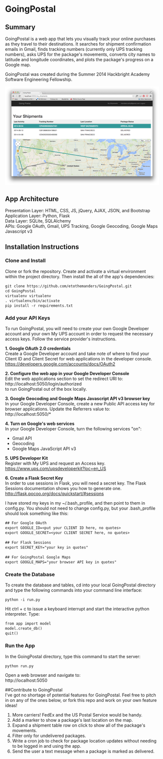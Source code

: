 # GoingPostal  
## Summary  
GoingPostal is a web app that lets you visually track your online purchases as 
they travel to their destinations.  It searches for shipment confirmation emails
in Gmail, finds tracking numbers (currently only UPS tracking numbers), asks UPS
for the package's movements, converts city names to latitude and longitude 
coordinates, and plots the package's progress on a Google map. 

GoingPostal was created during the Summer 2014 Hackbright Academy Software 
Engineering Fellowship.

![alt text](/app/static/going_postal.png "My Shipments page")

## App Architecture  
Presentation Layer:  HTML, CSS, JS, jQuery, AJAX, JSON, and Bootstrap  
Application Layer:  Python, Flask  
Data Layer:  SQLite, SQLAlchemy  
APIs:  Google OAuth, Gmail, UPS Tracking, Google Geocoding, Google Maps Javascript v3  


## Installation Instructions  
### Clone and Install  
Clone or fork the repository. Create and activate a virtual environment within the project directory. Then install the all of the app's dependencies:

    git clone https://github.com/etothemanders/GoingPostal.git
    cd GoingPostal
    virtualenv virtualenv
    . virtualenv/bin/activate
    pip install -r requirements.txt

### Add your API Keys
To run GoingPostal, you will need to create your own Google Developer account 
and your own My UPS account in order to request the necessary access keys. 
Follow the service provider's instructions. 

**1.  Google OAuth 2.0 credentials**  
   Create a Google Developer account and take note of where to find your Client ID
   and Client Secret for web applications in the developer console.  
   https://developers.google.com/accounts/docs/OAuth2

**2.  Configure the web app in your Google Developer Console**  
   Edit the web applications section to set the redirect URI to:  
    http://localhost:5050/login/authorized  
   to run GoingPostal out of the box locally.

**3.  Google Geocoding and Google Maps Javascript API v3 browser key**  
   In your Google Developer Console, create a new Public API access key for browser
   applications.  Update the Referrers value to:  
    http://localhost:5050/*

**4.  Turn on Google's web services**  
   In your Google Developer Console, turn the following services "on":
  * Gmail API
  * Geocoding
  * Google Maps JavaScript API v3

**5.  UPS Developer Kit**  
   Register with My UPS and request an Access key.  
   https://www.ups.com/upsdeveloperkit?loc=en_US

**6.  Create a Flask Secret Key**  
   In order to use sessions in Flask, you will need a secret key.  The Flask
   Sessions documentation shows you how to generate one.  
   http://flask.pocoo.org/docs/quickstart/#sessions

I have stored my keys in my ~/.bash_profile, and then point to them in
config.py.  You should not need to change config.py, but your .bash_profile 
should look something like this:

    ## For Google OAuth
    export GOOGLE_ID=<put your CLIENT ID here, no quotes>
    export GOOGLE_SECRET=<your CLIENT SECRET here, no quotes>

    ## For Flask Sessions
    export SECRET_KEY="your key in quotes"

    ## For GoingPostal Google Maps
    export GOOGLE_MAPS="your browser API key in quotes"

###  Create the Database
To create the database and tables, cd into your local GoingPostal directory
and type the following commands into your command line interface:

    python -i run.py

Hit ctrl + c to issue a keyboard interrupt and start the interactive python
interpreter.  Type:

    from app import model
    model.create_db()
    quit()

### Run the App
In the GoingPostal directory, type this command to start the server:

    python run.py

Open a web browser and navigate to:  
http://localhost:5050

##Contribute to GoingPostal  
I've got no shortage of potential features for GoingPostal.  Feel free to pitch
in on any of the ones below, or fork this repo and work on your own feature 
ideas!

1.  More carriers!  FedEx and the US Postal Service would be handy.
2.  Add a marker to show a package's last location on the map.
3.  Expand a shipment table row on click to show all of the package's movements.
4.  Filter only for undelivered packages.
5.  Write a cron job to check for package location updates without needing 
    to be logged in and using the app.
6.  Send the user a text message when a package is marked as delivered.
